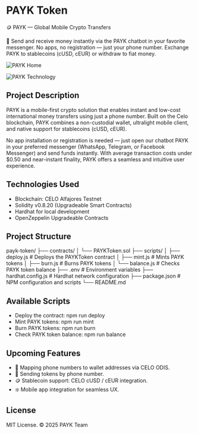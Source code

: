 # PAYK Token

🪙 PAYK — Global Mobile Crypto Transfers

💸 Send and receive money instantly via the PAYK chatbot in your favorite messenger. No apps, no registration — just your phone number. Exchange PAYK to stablecoins (cUSD, cEUR) or withdraw to fiat money.


![PAYK  Home](https://github.com/user-attachments/assets/513c6250-58ff-41b6-8daf-754fd14aa1c0)

![PAYK  Technology](https://github.com/user-attachments/assets/4005d7c3-771e-4894-9c9b-f4557bb13eb8)

## Project Description
PAYK is a mobile-first crypto solution that enables instant and low-cost international money transfers using just a phone number. Built on the Celo blockchain, PAYK combines a non-custodial wallet, ultralight mobile client, and native support for stablecoins (cUSD, cEUR).

No app installation or registration is needed — just open our chatbot PAYK in your preferred messenger (WhatsApp, Telegram, or Facebook Messenger) and send funds instantly. With average transaction costs under $0.50 and near-instant finality, PAYK offers a seamless and intuitive user experience.

## Technologies Used
- Blockchain: CELO Alfajores Testnet
- Solidity v0.8.20 (Upgradeable Smart Contracts)
- Hardhat for local development
- OpenZeppelin Upgradeable Contracts

## Project Structure
payk-token/
├── contracts/
│    └── PAYKToken.sol
├── scripts/
│    ├── deploy.js      # Deploys the PAYKToken contract
│    ├── mint.js        # Mints PAYK tokens
│    ├── burn.js        # Burns PAYK tokens
│    └── balance.js     # Checks PAYK token balance
├── .env                # Environment variables
├── hardhat.config.js   # Hardhat network configuration
├── package.json        # NPM configuration and scripts
└── README.md

## Available Scripts
- Deploy the contract: npm run deploy
- Mint PAYK tokens: npm run mint
- Burn PAYK tokens: npm run burn
- Check PAYK token balance: npm run balance

## Upcoming Features
- 📲 Mapping phone numbers to wallet addresses via CELO ODIS.
- 💸 Sending tokens by phone number.
- 🪙 Stablecoin support: CELO cUSD / cEUR integration.
- ❇️ Mobile app integration for seamless UX.

## License

MIT License. © 2025 PAYK Team
